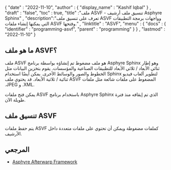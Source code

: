 {
  "date" : "2022-11-10",
  "author" : {
    "display_name" : "Kashif Iqbal"
} ,
  "draft" : "false",
  "toc" : true,
  "title" :"ملف ASVF - تنسيق ملف أرشيف Asphyre Sphinx" ,
  "description":"تعرف على تنسيق ملف ASVF وواجهات برمجة التطبيقات التي يمكنها إنشاء ملفات ASVF وفتحها." ,
  "linktitle" : "ASVF",
  "menu" : {
    "docs" : {
      "identifier" : "programming-asvf",
      "parent" : "programming"
}
} ,
  "lastmod" : "2022-11-10"
}

## ما هو ملف ASVF؟

ملف ASVF هو ملف مضغوط تم إنشاؤه بواسطة برنامج Asphyre Sphinx وهو إطار ثنائي الأبعاد / ثلاثي الأبعاد للتطبيقات الصناعية والمؤسسات. يقوم بتخزين البيانات مثل الخطوط والصور والوسائط الأخرى. يمكن أيضًا استخدام Sphinx لتطوير ألعاب فيديو ثنائية / ثلاثية الأبعاد. قد يحتوي ملف ASVF المضغوط على ملفات شائعة مثل ملفات .JPEG و .XML.

يمكن فتح ملفات ASVF باستخدام برنامج Asphyre Sphinx الذي تم إيقافه منذ فترة طويلة الآن.

## تنسيق ملف ASVF

يتم حفظ ملفات ASVF كملفات مضغوطة ويمكن أن تحتوي على ملفات متعددة داخل الأرشيف.

## المرجعي ##

* [Asphyre Afterwarp Framework](https://asphyre.net/)


